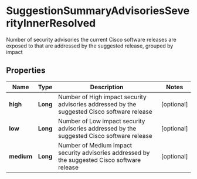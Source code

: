 

# SuggestionSummaryAdvisoriesSeverityInnerResolved

Number of security advisories the current Cisco software releases are exposed to that are addressed by the suggested release, grouped by impact

## Properties

| Name | Type | Description | Notes |
|------------ | ------------- | ------------- | -------------|
|**high** | **Long** | Number of High impact security advisories addressed by the suggested Cisco software release |  [optional] |
|**low** | **Long** | Number of Low impact security advisories addressed by the suggested Cisco software release |  [optional] |
|**medium** | **Long** | Number of Medium impact security advisories addressed by the suggested Cisco software release |  [optional] |



